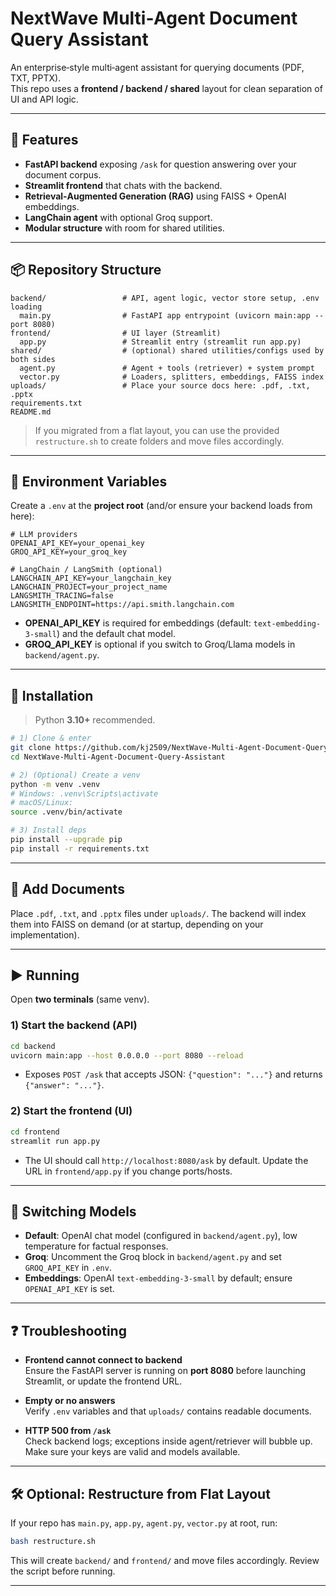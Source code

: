 # NextWave Multi‑Agent Document Query Assistant

An enterprise‑style multi‑agent assistant for querying documents (PDF, TXT, PPTX).  
This repo uses a **frontend / backend / shared** layout for clean separation of UI and API logic.

---

## 🚀 Features
- **FastAPI backend** exposing `/ask` for question answering over your document corpus.
- **Streamlit frontend** that chats with the backend.
- **Retrieval‑Augmented Generation (RAG)** using FAISS + OpenAI embeddings.
- **LangChain agent** with optional Groq support.
- **Modular structure** with room for shared utilities.

---

## 📦 Repository Structure

```
backend/                 # API, agent logic, vector store setup, .env loading
  main.py                # FastAPI app entrypoint (uvicorn main:app --port 8080)
frontend/                # UI layer (Streamlit)
  app.py                 # Streamlit entry (streamlit run app.py)
shared/                  # (optional) shared utilities/configs used by both sides
  agent.py               # Agent + tools (retriever) + system prompt
  vector.py              # Loaders, splitters, embeddings, FAISS index
uploads/                 # Place your source docs here: .pdf, .txt, .pptx
requirements.txt
README.md
```

> If you migrated from a flat layout, you can use the provided `restructure.sh` to create folders and move files accordingly.

---

## 🔐 Environment Variables

Create a `.env` at the **project root** (and/or ensure your backend loads from here):

```
# LLM providers
OPENAI_API_KEY=your_openai_key
GROQ_API_KEY=your_groq_key

# LangChain / LangSmith (optional)
LANGCHAIN_API_KEY=your_langchain_key
LANGCHAIN_PROJECT=your_project_name
LANGSMITH_TRACING=false
LANGSMITH_ENDPOINT=https://api.smith.langchain.com
```

- **OPENAI_API_KEY** is required for embeddings (default: `text-embedding-3-small`) and the default chat model.
- **GROQ_API_KEY** is optional if you switch to Groq/Llama models in `backend/agent.py`.

---

## 🧰 Installation

> Python **3.10+** recommended.

```bash
# 1) Clone & enter
git clone https://github.com/kj2509/NextWave-Multi-Agent-Document-Query-Assistant.git
cd NextWave-Multi-Agent-Document-Query-Assistant

# 2) (Optional) Create a venv
python -m venv .venv
# Windows: .venv\Scripts\activate
# macOS/Linux:
source .venv/bin/activate

# 3) Install deps
pip install --upgrade pip
pip install -r requirements.txt
```

---

## 📂 Add Documents

Place `.pdf`, `.txt`, and `.pptx` files under `uploads/`. The backend will index them into FAISS on demand (or at startup, depending on your implementation).

---

## ▶️ Running

Open **two terminals** (same venv).

### 1) Start the backend (API)
```bash
cd backend
uvicorn main:app --host 0.0.0.0 --port 8080 --reload
```
- Exposes `POST /ask` that accepts JSON: `{"question": "..."}` and returns `{"answer": "..."}`.

### 2) Start the frontend (UI)
```bash
cd frontend
streamlit run app.py
```
- The UI should call `http://localhost:8080/ask` by default. Update the URL in `frontend/app.py` if you change ports/hosts.

---

## 🔄 Switching Models

- **Default**: OpenAI chat model (configured in `backend/agent.py`), low temperature for factual responses.
- **Groq**: Uncomment the Groq block in `backend/agent.py` and set `GROQ_API_KEY` in `.env`.
- **Embeddings**: OpenAI `text-embedding-3-small` by default; ensure `OPENAI_API_KEY` is set.

---

## ❓ Troubleshooting

- **Frontend cannot connect to backend**  
  Ensure the FastAPI server is running on **port 8080** before launching Streamlit, or update the frontend URL.

- **Empty or no answers**  
  Verify `.env` variables and that `uploads/` contains readable documents.

- **HTTP 500 from `/ask`**  
  Check backend logs; exceptions inside agent/retriever will bubble up. Make sure your keys are valid and models available.

---

## 🛠 Optional: Restructure from Flat Layout

If your repo has `main.py`, `app.py`, `agent.py`, `vector.py` at root, run:

```bash
bash restructure.sh
```

This will create `backend/` and `frontend/` and move files accordingly. Review the script before running.

---


